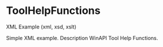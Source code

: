 # ToolHelpFunctions
XML Example (xml, xsd, xslt)

Simple XML example. Description WinAPI Tool Help Functions.
